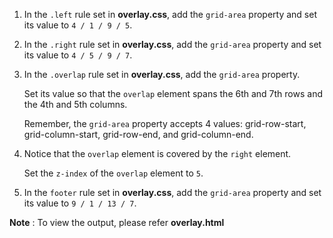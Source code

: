 1. In the `.left` rule set in **overlay.css**, add the `grid-area` property and set its value to `4 / 1 / 9 / 5`.

2. In the `.right` rule set in **overlay.css**, add the `grid-area` property and set its value to `4 / 5 / 9 / 7`.

3. In the `.overlap` rule set in **overlay.css**, add the `grid-area` property.

   Set its value so that the `overlap` element spans the 6th and 7th rows and the 4th and 5th columns.

   Remember, the `grid-area` property accepts 4 values: grid-row-start, grid-column-start, grid-row-end, and grid-column-end.


4. Notice that the `overlap` element is covered by the `right` element.

   Set the `z-index` of the `overlap` element to `5`.

5. In the `footer` rule set in **overlay.css**, add the `grid-area` property and set its value to `9 / 1 / 13 / 7`.

**Note** : To view the output, please refer **overlay.html**